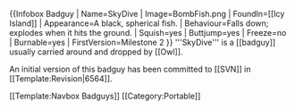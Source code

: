{{Infobox Badguy
| Name=SkyDive
| Image=BombFish.png
| FoundIn=[[Icy Island]]
| Appearance=A black, spherical fish.
| Behaviour=Falls down; explodes when it hits the ground.
| Squish=yes
| Buttjump=yes
| Freeze=no
| Burnable=yes
| FirstVersion=Milestone 2
}}
'''SkyDive''' is a [[badguy]] usually carried around and dropped by [[Owl]].

An initial version of this badguy has been committed to [[SVN]] in [[Template:Revision|6564]].

[[Template:Navbox Badguys]]
[[Category:Portable]]
